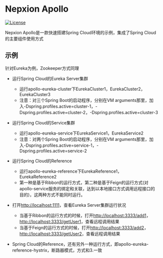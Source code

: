 # Nepxion Apollo
[![License](https://img.shields.io/badge/License-Apache%202.0-blue.svg?label=license)](https://github.com/Nepxion/Apollo/blob/master/LICENSE)

Nepxion Apollo是一款快速搭建Spring Cloud环境的示例，集成了Spring Cloud的主要组件使用方式

## 示例
针对Eureka为例，Zookeeper方式同理
- 运行Spring Cloud的Eureka Server集群
  - 运行apollo-eureka-cluster下EurekaCluster1，EurekaCluster2，EurekaCluster3
  - 注意：对三个Spring Boot的启动程序，分别在VM arguments那里，加入-Dspring.profiles.active=cluster-1，-Dspring.profiles.active=cluster-2，-Dspring.profiles.active=cluster-3

- 运行Spring Cloud的Service集群
  - 运行apollo-eureka-service下EurekaService1，EurekaService2
  - 注意：对两个Spring Boot的启动程序，分别在VM arguments那里，加入-Dspring.profiles.active=service-1，-Dspring.profiles.active=service-2

- 运行Spring Cloud的Reference
  - 运行apollo-eureka-reference下EurekaReference1，EurekaReference2
  - 第一种是基于Ribbon的运行方式，第二种是基于Feign的运行方式(对apollo-service服务的绑定和关联，达到以本地接口方式调用远程接口的目的)，这两种方式不能同时运行。

- 打开[http://localhost:1111](http://localhost:1111)，查看Eureka Server集群运行状况
  - 当基于Ribbon的运行方式的时候，打开[http://localhost:3333/add1](http://localhost:3333/add1)，[http://localhost:3333/getUser1](http://localhost:3333/getUser1)，查看远程调用结果
  - 当基于Feign的运行方式的时候，打开[http://localhost:3333/add2](http://localhost:3333/add2)，[http://localhost:3333/getUser2](http://localhost:3333/getUser2)，查看远程调用结果

- Spring Cloud的Reference，还有另外一种运行方式，即apollo-eureka-reference-hystrix，断路器模式，方式和3.一致